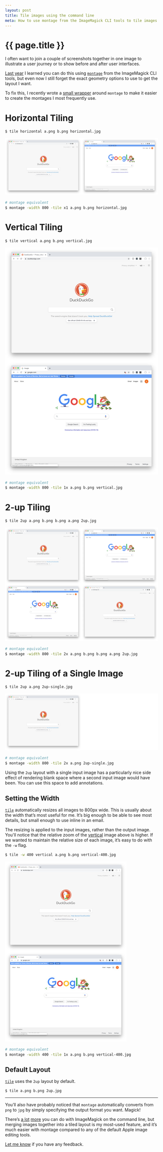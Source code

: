```yaml
---
layout: post
title: Tile images using the command line
meta: How to use montage from the ImageMagick CLI tools to tile images in horizontal, vertical and 2up layouts.
---
```


# {{ page.title }}

I often want to join a couple of screenshots together in one image to illustrate a user journey or to show before and after user interfaces.

[Last year](https://twitter.com/_gareth/status/1127500331254984705) I learned you can do this using [`montage`](https://www.imagemagick.org/Usage/montage/) from the ImageMagick CLI tools, but even now I still forget the exact geometry options to use to get the layout I want.

To fix this, I recently wrote a [small wrapper](https://github.com/garethrees/dotfiles/blob/master/bin/tile) around `montage` to make it easier to create the montages I most frequently use.

# Horizontal Tiling

```sh
$ tile horizontal a.png b.png horizontal.jpg
```

![Images tiled horizontally](/images/posts/horizontal.jpg)

```sh
# montage equivalent
$ montage -width 800 -tile x1 a.png b.png horizontal.jpg
```

# Vertical Tiling

```sh
$ tile vertical a.png b.png vertical.jpg
```

![Images tiled vertically](/images/posts/vertical.jpg)

```sh
# montage equivalent
$ montage -width 800 -tile 1x a.png b.png vertical.jpg
```

# 2-up Tiling

```sh
$ tile 2up a.png b.png b.png a.png 2up.jpg
```

![Images tiled 2up](/images/posts/2up.jpg)

```sh
# montage equivalent
$ montage -width 800 -tile 2x a.png b.png b.png a.png 2up.jpg
```

# 2-up Tiling of a Single Image

```sh
$ tile 2up a.png 2up-single.jpg
```

![Single image using 2up layout to give space for annotations](/images/posts/2up-single.jpg)

```sh
# montage equivalent
$ montage -width 800 -tile 2x a.png 2up-single.jpg
```

Using the `2up` layout with a single input image has a particularly nice side effect of rendering blank space where a second input image would have been. You can use this space to add annotations.

## Setting the Width

[`tile`](https://github.com/garethrees/dotfiles/blob/master/bin/tile) automatically resizes all images to 800px wide. This is usually about the width that’s most useful for me. It’s big enough to be able to see most details, but small enough to use inline in an email.

The resizing is applied to the input images, rather than the output image. You'll notice that the relative zoom of the [vertical](#vertical-tiling) image above is higher. If we wanted to maintain the relative size of each image, it’s easy to do with the `-w` flag.

```sh
$ tile -w 400 vertical a.png b.png vertical-400.jpg
```

![Images tiled vertically at 400px wide](/images/posts/vertical-400.jpg)


```sh
# montage equivalent
$ montage -width 400 -tile 1x a.png b.png vertical-400.jpg
```

## Default Layout

[`tile`](https://github.com/garethrees/dotfiles/blob/master/bin/tile) uses the `2up` layout by default.

```sh
$ tile a.png b.png 2up.jpg
```

---

You’ll also have probably noticed that `montage` automatically converts from `png` to `jpg` by simply specifying the output format you want. Magick!

There’s [a lot](https://medium.com/@jorinvo/edit-images-on-the-command-line-with-graphicsmagick-fb53bc62d078) [more](https://hackernoon.com/save-time-by-transforming-images-in-the-command-line-c63c83e53b17) you can do with ImageMagick on the command line, but merging images together into a tiled layout is my most-used feature, and it’s much easier with montage compared to any of the default Apple image editing tools.

[Let me know](https://twitter.com/_gareth/) if you have any feedback.
